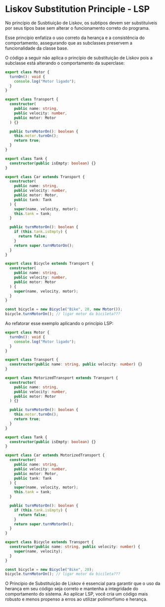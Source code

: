 # Liskov Substitution Principle - LSP

No princípio de Susbtiuição de Liskov, os subtipos devem ser substituíveis por seus tipos base sem alterar o funcionamento correto do programa.

Esse princípio enfatiza o uso correto da herança e a consistência do comportamento, assegurando que as subclasses preservem a funcionalidade da classe base.

O código a seguir não aplica o princípio de substituição de Liskov pois a subclasse está alterando o comportamento da superclase:

```typescript
export class Motor {
  turnOn(): void {
    console.log("Motor ligado");
  }
}

export class Transport {
  constructor(
    public name: string,
    public velocity: number,
    public motor: Motor
  ) {}

  public turnMotorOn(): boolean {
    this.motor.turnOn();
    return true;
  }
}

export class Tank {
  constructor(public isEmpty: boolean) {}
}

export class Car extends Transport {
  constructor(
    public name: string,
    public velocity: number,
    public motor: Motor,
    public tank: Tank
  ) {
    super(name, velocity, motor);
    this.tank = tank;
  }

  public turnMotorOn(): boolean {
    if (this.tank.isEmpty) {
      return false;
    }
    return super.turnMotorOn();
  }
}

export class Bicycle extends Transport {
  constructor(
    public name: string,
    public velocity: number,
    public motor: Motor
  ) {
    super(name, velocity, motor);
  }
}

const bicycle = new Bicycle("Bike", 20, new Motor());
bicycle.turnMotorOn(); // ligar motor da bicileta???
```

Ao refatorar esse exemplo aplicando o princípio LSP:

```typescript
export class Motor {
  turnOn(): void {
    console.log("Motor ligado");
  }
}

export class Transport {
  constructor(public name: string, public velocity: number) {}
}

export class MotorizedTransport extends Transport {
  constructor(
    public name: string,
    public velocity: number,
    public motor: Motor
  ) {}

  public turnMotorOn(): boolean {
    this.motor.turnOn();
    return true;
  }
}

export class Tank {
  constructor(public isEmpty: boolean) {}
}

export class Car extends MotorizedTransport {
  constructor(
    public name: string,
    public velocity: number,
    public motor: Motor,
    public tank: Tank
  ) {
    super(name, velocity, motor);
    this.tank = tank;
  }

  public turnMotorOn(): boolean {
    if (this.tank.isEmpty) {
      return false;
    }
    return super.turnMotorOn();
  }
}

export class Bicycle extends Transport {
  constructor(public name: string, public velocity: number) {
    super(name, velocity);
  }
}

const bicycle = new Bicycle("Bike", 20);
bicycle.turnMotorOn(); // ligar motor da bicileta???
```

O Princípio de Substituição de Liskov é essencial para garantir que o uso da herança em seu código seja correto e mantenha a integridade do comportamento do sistema. Ao aplicar LSP, você cria um código mais robusto e menos propenso a erros ao utilizar polimorfismo e herança.
